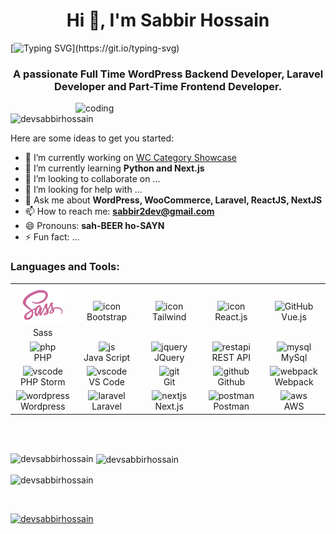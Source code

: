 <h1 align="center">Hi 👋, I'm Sabbir Hossain</h1>

[![Typing SVG](https://readme-typing-svg.herokuapp.com/?color=00bfbf&size=35&center=true&vCenter=true&width=1000&lines=HELLO,+I+am+Sabbir+Hossain;I+am+expert+in+WordPress+DEVELOPMENT;I+have+experience+>+3+YEARS+IN+PROGRAMMING;)](https://git.io/typing-svg)

<h3 align="center">A passionate Full Time WordPress Backend Developer, Laravel Developer and Part-Time Frontend Developer.</h3>

<img align="right" alt="coding" width="400" src="https://miro.medium.com/max/1360/0*7Q3yvSIv_t0ioJ-Z.gif">

<p align="left"> <img src="https://komarev.com/ghpvc/?username=devsabbirhossain&label=Profile%20views&color=0e75b6&style=flat" alt="devsabbirhossain" /> </p>

Here are some ideas to get you started:

- 🔭 I’m currently working on [WC Category Showcase](https://wordpress.org/plugins/wc-category-showcase/)
- 🌱 I’m currently learning **Python and Next.js**
- 👯 I’m looking to collaborate on ...
- 🤔 I’m looking for help with ...
- 💬 Ask me about **WordPress, WooCommerce, Laravel, ReactJS, NextJS**
- 📫 How to reach me: **sabbir2dev@gmail.com**
- 😄 Pronouns: **sah-BEER ho-SAYN**
- ⚡ Fun fact: ...

<h3 align="left">Languages and Tools:</h3>

<table>
  <tr>
  <td align="center" width="96">
        <img src="https://raw.githubusercontent.com/devicons/devicon/master/icons/sass/sass-original.svg" alt="icon" width="65" height="65" alt="bootstrap"/>
      <br>Sass
    </td>
    <td align="center" width="96">
        <img src="https://skillicons.dev/icons?i=bootstrap" alt="icon" width="65" height="65" alt="bootstrap"/>
      <br>Bootstrap
    </td>
    <td align="center" width="96">
        <img src="https://skillicons.dev/icons?i=tailwind" alt="icon" width="65" height="65" alt="tailwind"/>
      <br>Tailwind
    </td>
       <td align="center" width="96">
        <img src="https://skillicons.dev/icons?i=react" alt="icon" width="65" height="65" alt="react"/>
      <br>React.js
    </td>
       <td align="center" width="96">
        <img src="https://skillicons.dev/icons?i=vue" width="65" height="65" alt="GitHub" alt="vue"/>
      <br>Vue.js
    </td>
  </tr>

  <tr>
    <td align="center" width="96">
        <img src="https://skillicons.dev/icons?i=php" width="48" height="48" alt="php" />
      <br>PHP
    </td>
    <td align="center"  width="96">
        <img src="https://skillicons.dev/icons?i=js" width="48" height="48" alt="js" />
      <br>Java Script
    </td>
    <td align="center" width="96">
        <img src="https://skillicons.dev/icons?i=jquery" width="65" height="65" alt="jquery" />
      <br>JQuery
    </td>
    <td align="center" width="96">
        <img src="https://techstack-generator.vercel.app/restapi-icon.svg" width="48" height="48" alt="restapi" />
      <br>REST API
    </td>
    <td align="center" width="96">
        <img src="https://skillicons.dev/icons?i=mysql" width="48" height="48" alt="mysql" />
      <br>MySql
    </td>
  </tr>

  <tr>
    <td align="center" width="96">
        <img src="https://skillicons.dev/icons?i=phpstorm" width="48" height="48" alt="vscode" />
      <br>PHP Storm
    </td>
    <td align="center" width="96">
        <img src="https://skillicons.dev/icons?i=vscode" width="48" height="48" alt="vscode" />
      <br>VS Code
    </td>
    <td align="center" width="96">
        <img src="https://skillicons.dev/icons?i=git" width="48" height="48" alt="git" />
      <br>Git
    </td>
    <td align="center" width="96">
        <img src="https://skillicons.dev/icons?i=github" width="48" height="48" alt="github" />
      <br>Github
    </td>
    <td align="center" width="96">
        <img src="https://skillicons.dev/icons?i=webpack" width="48" height="48" alt="webpack" />
      <br>Webpack
    </td>
  </tr>
  
  <tr>
    <td align="center" width="96">
        <img src="https://skillicons.dev/icons?i=wordpress" width="48" height="48" alt="wordpress" />
      <br>Wordpress
    </td>
    <td align="center" width="96">
        <img src="https://skillicons.dev/icons?i=laravel" width="48" height="48" alt="laravel" />
      <br>Laravel
    </td>
    <td align="center" width="96">
        <img src="https://skillicons.dev/icons?i=nextjs" width="48" height="48" alt="nextjs" />
      <br>Next.js
    </td>
    <td align="center" width="96">
        <img src="https://skillicons.dev/icons?i=postman" width="48" height="48" alt="postman" />
      <br>Postman
    </td>
    <td align="center" width="96">
        <img src="https://skillicons.dev/icons?i=aws" width="48" height="48" alt="aws" />
      <br>AWS
    </td>
  </tr>
</table>

<!-- [![Sabbir's github activity graph](https://github-readme-activity-graph.vercel.app/graph?username=devsabbirhossain&bg_color=ffffff&color=000000&line=04e61b&point=403d3d&area=true&hide_border=true)](https://github.com/devsabbirhossain/) -->

<br/>
<br/>

<p><img align="left" src="https://github-readme-stats.vercel.app/api/top-langs?username=devsabbirhossain&show_icons=true&locale=en&layout=compact" alt="devsabbirhossain" /></p>

<p>&nbsp;<img align="center" src="https://github-readme-stats.vercel.app/api?username=devsabbirhossain&show_icons=true&locale=en" alt="devsabbirhossain" /></p>

<p><img align="center" src="https://github-readme-streak-stats.herokuapp.com/?user=devsabbirhossain&" alt="devsabbirhossain" /></p>
<br>
<p align="left"> <a href="https://github.com/devsabbirhossain"><img src="https://github-profile-trophy.vercel.app/?username=devsabbirhossain" alt="devsabbirhossain" /></a> </p>
